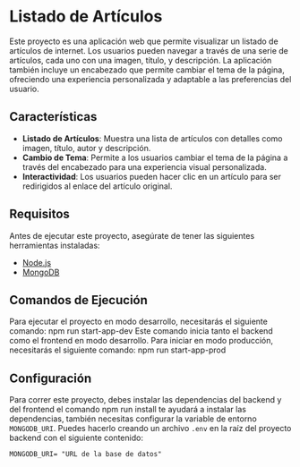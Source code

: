 # Listado de Artículos

Este proyecto es una aplicación web que permite visualizar un listado de artículos de internet. Los usuarios pueden navegar a través de una serie de artículos, cada uno con una imagen, título, y descripción. La aplicación también incluye un encabezado que permite cambiar el tema de la página, ofreciendo una experiencia personalizada y adaptable a las preferencias del usuario.

## Características

- **Listado de Artículos**: Muestra una lista de artículos con detalles como imagen, título, autor y descripción.
- **Cambio de Tema**: Permite a los usuarios cambiar el tema de la página a través del encabezado para una experiencia visual personalizada.
- **Interactividad**: Los usuarios pueden hacer clic en un artículo para ser redirigidos al enlace del artículo original.


## Requisitos

Antes de ejecutar este proyecto, asegúrate de tener las siguientes herramientas instaladas:

- [Node.js](https://nodejs.org/)
- [MongoDB](https://www.mongodb.com/try/download/community)

## Comandos de Ejecución
Para ejecutar el proyecto en modo desarrollo, necesitarás el siguiente comando:
npm run start-app-dev
Este comando inicia tanto el backend como el frontend en modo desarrollo.
Para iniciar en modo producción, necesitarás el siguiente comando:
npm run start-app-prod

## Configuración

Para correr este proyecto, debes instalar las dependencias del backend y del frontend el comando npm run install te ayudará a instalar las dependencias, también necesitas configurar la variable de entorno `MONGODB_URI`. Puedes hacerlo creando un archivo `.env` en la raíz del proyecto backend con el siguiente contenido:

```env
MONGODB_URI= "URL de la base de datos"
